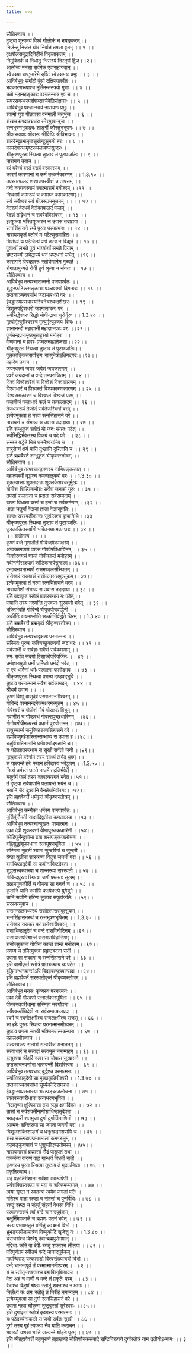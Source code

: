 ```yaml
---
title: ००३

---
```

सौतिरुवाच ।।  
दृष्ट्वा शून्यमयं विश्वं गोलोकं च भयङ्करम्।।  
निर्जन्तु निर्जलं घोरं निर्वातं तमसा वृतम् ।। १ ।।  
वृक्षशैलसमुद्रादिविहीनं विकृताकृतम् ।।  
निर्मुक्तिकं च निर्धातु निःसस्यं निस्तृणं द्विज।।२।।  
आलोच्य मनसा सर्वमेक एवासहायवान् ।।  
स्वेच्छया स्रष्टुमारेभे सृष्टिं स्वेच्छामयः प्रभुः ।। ३ ।।  
आविर्बभूवुः सर्गादौ पुंसो दक्षिणपार्श्वतः ।।  
भवकारणरूपाश्च मूर्तिमन्तस्त्रयो गुणाः ।। ४ ।।  
ततो महानहङ्कारः पञ्चतन्मात्र एव च ।।  
रूपरसगन्धस्पर्शशब्दाश्चैवेतिसंज्ञकाः ।। ५ ।।  
आविर्बभूव पश्चात्स्वयं नारायणः प्रभुः ।।  
श्यामो युवा पीतवासा वनमाली चतुर्भुजः ।। ६ ।।  
शंखचक्रगदापद्मधरः स्मेरमुखाम्बुजः ।।  
रत्नभूषणभूषाढ्यः शार्ङ्गी कौस्तुभभूषणः ।। ७ ।।  
श्रीवत्सवक्षाः श्रीवासः श्रीविधिः श्रीविभावनः ।।  
शारदेन्दुप्रभामृष्टसुखेन्दुसुमनो हरः ।। ८ ।।  
कामदेवप्रभामृष्टरूपलावण्यसुन्दरः ।।  
श्रीकृष्णपुरतः स्थित्वा तुष्टाव तं पुटाञ्जलिः ।। ९ ।।  
नारायण उवाच ।।  
वरं वरेण्यं वरदं वरार्हं वरकारणम् ।।  
कारणं कारणानां च कर्म तत्कर्मकारणम् ।। 1.3.१० ।।  
तपस्तत्फलदं शश्वत्तपस्वीशं च तापसम् ।।  
वन्दे नवघनश्यामं स्वात्मारामं मनोहरम् ।।११।।  
निष्कामं कामरूपं च कामघ्नं कामकारणम्।।  
सर्वं सर्वेश्वरं सर्वं बीजरूपमनुत्तमम् ।। ।। १२ ।।  
वेदरूपं वेदभवं वेदोक्तफलदं फलम् ।।  
वेदज्ञं तद्विधानं च सर्ववेदविदांवरम् ।। १३ ।।  
इत्युक्त्वा भक्तियुक्तश्च स उवास तदाज्ञया ।।  
रत्नसिंहासने रम्ये पुरतः परमात्मनः ।। १४ ।।  
नारायणकृतं स्तोत्रं यः पठेत्सुसमाहितः ।।  
त्रिसंध्यं यः पठेन्नित्यं पापं तस्य न विद्यते ।। १५ ।।  
पुत्रार्थी लभते पुत्रं भार्य्यार्थी लभते प्रियाम् ।।  
भ्रष्टराज्यो लभेद्राज्यं धनं भ्रष्टधनो लभेत् ।।१६।।  
कारागारे विपद्ग्रस्तः स्तोत्रेणानेन मुच्यते ।।  
रोगात्प्रमुच्यते रोगी ध्रुवं श्रुत्वा च संयतः ।। १७ ।।  
सौतिरुवाच ।।  
आविर्बभूव तत्पश्चादात्मनो वामपार्श्वतः ।।  
शुद्धस्फटिकसङ्काशः पञ्चवक्त्रो दिगम्बरः ।। १८ ।।  
तप्तकाञ्चनवर्णाभ जटाभारधरो वरः ।।  
ईषद्धास्यप्रसन्नास्यस्त्रिनेत्रश्चन्द्रशेखरः ।। १९ ।।  
त्रिशूलपट्टिशधरो जपमालाकरः परः ।।  
सर्वसिद्धेश्वरः सिद्धो योगीन्द्राणां गुरोर्गुरुः ।। 1.3.२० ।।  
मृत्योर्मृत्युरीश्वरश्च मृत्युर्मृत्युञ्जयः शिवः ।।  
ज्ञानानन्दो महाज्ञानी महाज्ञानप्रदः परः ।।२१।।  
पूर्णचन्द्रप्रभामृष्टमुखदृश्यो मनोहरः ।।  
वैष्णवानां च प्रवरः प्रज्वलन्ब्रह्मतेजसा।।२२।।  
श्रीकृष्पुरतः स्थित्वा तुष्टाव तं पुटाञ्जलिः।।  
पुलकाङ्कितसर्वाङ्गः साश्रुनेत्रोऽतिगद्गदः।।२३।।  
महादेव उवाच ।।  
जयस्वरूपं जयदं जयेशं जयकारणम् ।।  
प्रवरं जयदानां च वन्दे तमपराजितम् ।। २४ ।।  
विश्वं विश्वेश्वरेशं च विश्वेशं विश्वकारणम् ।।  
विश्वाधारं च विश्वस्तं विश्वकारणकारणम् ।। २५ ।।  
विश्वरक्षाकारणं च विश्वघ्नं विश्वजं परम् ।।  
फलबीजं फलाधारं फलं च तत्फलप्रदम् ।। २६ ।।  
तेजःस्वरूपं तेजोदं सर्वतेजस्विनां वरम् ।।  
इत्येवमुक्त्वा तं नत्वा रत्नसिंहासने वरे ।।  
नारायणं च संभाष्य स उवास तदाज्ञया ।। २७ ।।  
इति शम्भुकृतं स्तोत्रं यो जनः संयतः पठेत् ।।  
सर्वसिद्धिर्भवेत्तस्य विजयं च पदे पदे ।। २८ ।।  
सन्ततं वर्द्धते मित्रं धनमैश्वर्य्यमेव च ।।  
शत्रुसैन्यं क्षयं याति दुःखानि दुरितानि च ।। २९ ।।  
इति ब्रह्मवैवर्ते शम्भुकृतं श्रीकृष्णस्तोत्रम् ।।  
सौतिरुवाच ।।  
आविर्वभूव तत्पश्चात्कृष्णस्य नाभिपङ्कजात् ।।  
महातपस्वी वृद्धश्च कमण्डलुकरो वरः ।। 1.3.३० ।।  
शुक्लवासाः शुक्लदन्तः शुक्लकेशश्चतुर्मुखः ।।  
योगीशः शिल्पिनामीशः सर्वेषां जनको गुरुः ।। ३१ ।।  
तपसां फलदाता च प्रदाता सर्वसम्पदाम् ।।  
स्रष्टा विधाता कर्त्ता च हर्त्ता च सर्वकर्मणाम् ।।३२ ।।  
धाता चतुर्णां वेदानां ज्ञाता वेदप्रसूपतिः ।।  
शान्तः सरस्वतीकान्तः सुशीलश्च कृपानिधिः।।३३  
श्रीकृष्णपुरतः स्थित्वा तुष्टाव तं पुटाञ्जलिः ।।  
पुलकांकितसर्वांगो भक्तिनम्रात्मकन्धरः ।। ३४ ।।  
।। ब्रह्मोवाच ।। ।।  
कृष्णं वन्दे गुणातीतं गोविन्दमेकमक्षरम् ।।  
अव्यक्तमव्ययं व्यक्तं गोपवेषविधायिनम् ।। ३५ ।।  
किशोरवयसं शान्तं गोपीकान्तं मनोहरम् ।।  
नवीननीरदश्यामं कोटिकन्दर्पसुन्दरम्।।३६।।  
वृन्दावनवनाभ्यर्णे रासमण्डलसंस्थितम् ।।  
रासेश्वरं रासवासं रासोल्लाससमुत्सुकम्।।३७।।  
इत्येवमुक्त्वा तं नत्वा रत्नसिंहासने वरम् ।।  
नारायणेशौ संभाष्य स उवास तदाज्ञया ।। ३८ ।।  
इति ब्रह्मकृतं स्तोत्रं प्रातरुत्थाय यः पठेत्।।  
पापानि तस्य नश्यन्ति दुःस्वप्नः सुस्वप्नो भवेत् ।। ३९ ।।  
भक्तिर्भवति गोविन्दे श्रीपुत्रपौत्रवर्द्धिनी ।।  
अकीर्तिः क्षयमाप्नोति सत्कीर्त्तिर्वर्द्धते चिरम् ।। 1.3.४० ।।  
इति ब्रह्मवैवर्त्ते ब्रह्मकृतं श्रीकृष्णस्तोत्रम् ।।  
सौतिरुवाच ।।  
आविर्बभूव तत्पश्चाद्वक्षसः परमात्मनः ।।  
सस्मितः पुरुषः कश्चिच्छुक्लवर्णो जटाधरः ।। ४१ ।।  
सर्वसाक्षी च सर्वज्ञः सर्वेषां सर्वकर्मणाम् ।।  
समः सर्वत्र सदयो हिंसाकोपविवर्जितः ।। ४२ ।।  
धर्मज्ञानयुतो धर्मो धर्मिष्ठो धर्मदो भवेत् ।।  
स एव धर्मिणां धर्मः परमात्मा फलोद्भवः ।। ४३ ।।  
श्रीकृष्णपुरतः स्थित्वा प्रणम्य दण्डवद्भुवि ।।  
तुष्टाव परमात्मानं सर्वेशं सर्वकामदम् ।। ४४ ।।  
श्रीधर्म उवाच ।। ।।  
कृष्णं विष्णुं वासुदेवं परमात्मानमीश्वरम् ।।  
गोविन्दं परमानन्दमेकमक्षरमच्युतम् ।। ४५ ।।  
गोपेश्वरं च गोपीशं गोपं गोरक्षकं विभुम् ।।  
गवामीशं च गोष्ठस्थं गोवत्सपुच्छधारिणम् ।।४६।।  
गोगोपगोपीमध्यस्थं प्रधानं पुरुषोत्तमम् ।।४७।।  
इत्युच्चार्य्य समुत्तिष्ठन्रत्नसिंहासने वरे ।।  
ब्रह्मविष्णुमहेशांस्तान्सम्भाष्य स उवास ह।।४८।।  
चतुर्विशतिनामानि धर्मवक्त्रोद्गतानि च।।  
यः पठेत्प्रातरुत्थाय स सुखी सर्वतो जयी ।।४९।।  
मृत्युकाले हरेर्नाम तस्य साध्यं लभेद् धुवम् ।।  
स यात्यन्ते हरेः स्थानं हरिदास्यं भवेद्ध्रुवम् ।।1.3.५०।।  
नित्यं धर्मस्तं घटते नाधर्मे तद्रतिर्भवेत् ।।  
चतुर्वर्ग फलं तस्य शश्वत्करगतं भवेत्।।५१।।  
तं दृष्ट्वा सर्वपापानि पलायन्ते भयेन च।।  
भयानि चैव दुःखानि वैनतेयमिवोरगाः।।५२।।  
इति ब्रह्मवैवर्त्ते धर्मकृतं श्रीकृष्णस्तोत्रम् ।।  
सौतिरुवाच ।।  
आविर्बभूव कन्यैका धर्मस्य वामपार्श्वतः ।।  
मूर्त्तिर्मूर्तिमती साक्षाद्द्वितीया कमलालया ।।५३ ।।  
आविर्बभूव तत्पश्चान्मुखतः परमात्मनः ।।  
एका देवी शुक्लवर्णा वीणापुस्तकधारिणी ।।५४।।  
कोटिपूर्णेन्दुशोभा ढ्या शरत्पङ्कजलोचना ।।  
वह्निशुद्धांशुकाधाना रत्नभूषणभूषिता ।। ५५ ।।  
सस्मिता सुदती श्यामा सुन्दरीणां च सुन्दरी ।।  
श्रेष्ठा श्रुतीनां शास्त्राणां विदुषां जननी परा ।। ५६ ।।  
वागधिष्ठातृदेवी सा कवीनामिष्टदेवता ।।  
शुद्धसत्त्वस्वरूपा च शान्तरूपा सरस्वती ।। ५७ ।।  
गोविन्दपुरतः स्थित्वा जगौ प्रथमतः सुखम् ।।  
तन्नामगुणकीर्तिं च वीणया सा ननर्त्त च ।। ५८ ।।  
कृतानि यानि कर्माणि कल्पेकल्पे युगेयुगे ।।  
तानि सर्वाणि हरिणा तुष्टाव संपुटांजलिः ।।५९।।  
सरस्वत्युवाच ।।  
रासमण्डलमध्यस्थं रासोल्लाससमुत्सुकम् ।।  
रत्नसिंहासनस्थं च रत्नभूषणभूषितम् ।। 1.3.६० ।।  
रासेश्वरं रासकरं वरं रासेश्वरीश्वरम् ।।  
रासाधिष्ठातृदैवं च वन्दे रासविनोदिनम् ।।६१।।  
रासायासपरिश्रान्तं रासरासविहारिणम् ।।  
रासोत्सुकानां गोपीनां कान्तं शान्तं मनोहरम्।।६२।।  
प्रणम्य च तमित्युक्त्वा प्रहृष्टवदना सती ।।  
उवास सा सकामा च रत्नसिंहासने वरे ।। ६३ ।।  
इति वाणीकृतं स्तोत्रं प्रातरुत्थाय यः पठेत ।।  
बुद्धिमान्धनवान्सोऽपि विद्यावान्पुत्रवान्सदा ।।६४।।  
इति ब्रह्मवैवर्ते सरस्वतीकृतं श्रीकृष्णस्तोत्रम् ।।  
सौतिरुवाच।।  
आविर्बभूव मनसः कृष्णस्य परमात्मनः ।।  
एका देवी गौरवर्णा रत्नालंकारभूषिता ।। ६५ ।।  
पीतवस्त्रपरीधाना सस्मिता नवयौवना ।।  
सर्वैश्वर्य्याधिदेवी सा सर्वसम्पत्फलप्रदा ।।  
स्वर्गे च स्वर्गलक्ष्मीश्च राजलक्ष्मीश्च राजसु ।। ६६ ।।  
सा हरेः पुरतः स्थित्वा परमात्मानमीश्वरम् ।।  
तुष्टाव प्रणता साध्वी भक्तिनम्रात्मकन्धरा ।। ६७ ।।  
महालक्ष्मीरुवाच ।।  
सत्यस्वरूपं सत्येशं सत्यबीजं सनातनम् ।।  
सत्याधारं च सत्यज्ञं सत्यमूलं नमाम्यहम् ।। ६८ ।।  
इत्युक्त्वा श्रीहरिं नत्वा सा चोवास सुखासने ।।  
तप्तकांचनवर्णाभा भासयन्ती दिशस्त्विषा ।। ६९ ।।  
आविर्बभूव तत्पश्चाद् बुद्धेश्च परमात्मनः ।।  
सर्वाधिष्ठातृदेवी सा मूलप्रकृतिरीश्वरी ।। 1.3.७० ।।  
तप्तकाञ्चनवर्णाभा सूर्य्यकोटिसमप्रभा ।।  
ईषद्धास्यप्रसन्नास्या शरत्पङ्कजलोचना ।। ७१ ।।  
रक्तवस्त्रपरीधाना रत्नाभरणभूषिता ।।  
निद्रातृष्णा क्षुत्पिपासा दया श्रद्धा क्षमादिकाः ।। ७२ ।।  
तासां च सर्वशक्तीनामीशाधिष्ठातृदेवता ।।  
भयङ्करी शतभुजा दुर्गा दुर्गार्तिनाशिनी ।। ७३ ।।  
आत्मनः शक्तिरूपा सा जगतां जननी परा ।।  
त्रिशूलशक्तिशार्ङ्गं च धनुःखड्गशराणि च ।। ७४ ।।  
शंख चक्रगदापद्ममक्षमालां कमण्डलुम् ।।  
वज्रमङ्कुशपाशं च भुशुण्डीदण्डतोमरम् ।।७५।।  
नारायणास्त्रं ब्रह्मास्त्रं रौद्रं पाशुपतं तथा ।।  
पार्ज्जन्यं वारुणं वाह्नं गान्धर्वं बिभ्रती सती ।।  
कृष्णस्य पुरतः स्थित्वा तुष्टाव तं मुदाऽन्विता ।। ७६ ।।  
प्रकृतिरुवाच।।  
अहं प्रकृतिरीशाना सर्वेशा सर्वरूपिणी ।।  
सर्वशक्तिस्वरूपा च मया च शक्तिमज्जगत् ।। ७७ ।।  
त्वया सृष्टा न स्वतन्त्रा त्वमेव जगतां पतिः ।।  
गतिश्च पाता स्रष्टा च संहर्त्ता च पुनर्विधिः ।। ७८ ।।  
स्रष्टुं स्रष्टा च संहर्तुं संहर्ता वेधसा विधिः ।।  
परमानन्दरूपं त्वां वन्दे चानन्दपूर्वकम् ।।  
चक्षुर्निमेषकाले च ब्रह्मणः पतनं भवेत् ।। ७९ ।।  
तस्य प्रभावमतुलं वर्णितुं कः क्षमो विभो ।।  
भ्रूभङ्गलीलामात्रेण विष्णुकोटिं सृजेत्तु यः ।। 1.3.८० ।।  
चराचरांश्च विश्वेषु देवान्ब्रह्मपुरोगमान् ।।  
मद्विधाः कति वा देवीः स्रष्टुं शक्तश्च लीलया ।। ८१ ।।  
परिपूर्णतमं स्वीड्यं वन्दे चानन्दपूर्वकम् ।।  
महान्विराड् यत्कलांशो विश्वसंख्याश्रयो विभो ।।  
वन्दे चानन्दपूर्वं तं परमात्मानमीश्वरम् ।। ८२ ।।  
यं च स्तोतुमशक्ताश्च ब्रह्मविष्णुशिवादयः ।।  
वेदा अहं च वाणी च वन्दे तं प्रकृतेः परम् ।। ८३ ।।  
वेदाश्च विदुषां श्रेष्ठाः स्तोतुं शक्ताश्च न क्षमाः ।।  
निर्लक्ष्यं कः क्षमः स्तोतुं तं निरीहं नमाम्यहम् ।। ८४ ।।  
इत्येवमुक्त्वा सा दुर्गा रत्नसिंहासने वरे ।।  
उवास नत्वा श्रीकृष्णं तुष्टुवुस्तां सुरेश्वराः ।।८५।।  
इति दुर्गाकृतं स्तोत्रं कृष्णस्य परमात्मनः ।।  
यः पठेदर्च्चनाकाले स जयी सर्वतः सुखी।। ८६ ।।  
दुर्गा तस्य गृहं त्यक्त्वा नैव याति कदाचन ।।  
भवाब्धौ यशसा भाति यात्यन्ते श्रीहरेः पुरम् ।। ६७ ।।  
इति श्रीब्रह्मवैवर्त्ते महापुराणे ब्रह्मखण्डे सौतिशौनकसंवादे सृष्टिनिरूपणे दुर्गास्तोत्रं नाम तृतीयोऽध्यायः ।। ३ ।।